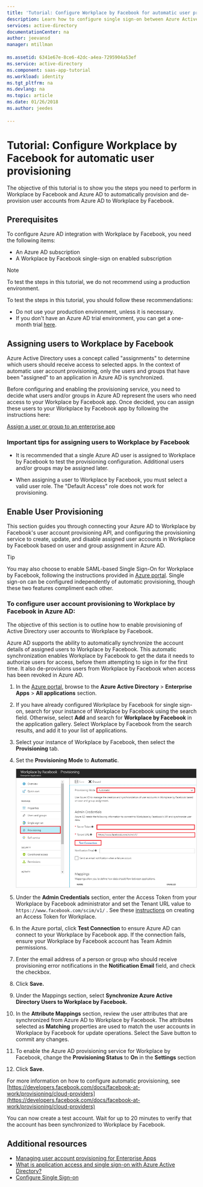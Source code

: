 ```yaml
---
title: 'Tutorial: Configure Workplace by Facebook for automatic user provisioning with Azure Active Directory | Microsoft Docs'
description: Learn how to configure single sign-on between Azure Active Directory and Workplace by Facebook.
services: active-directory
documentationCenter: na
author: jeevansd
manager: mtillman

ms.assetid: 6341e67e-8ce6-42dc-a4ea-7295904a53ef
ms.service: active-directory
ms.component: saas-app-tutorial
ms.workload: identity
ms.tgt_pltfrm: na
ms.devlang: na
ms.topic: article
ms.date: 01/26/2018
ms.author: jeedes

---
```

# Tutorial: Configure Workplace by Facebook for automatic user provisioning

The objective of this tutorial is to show you the steps you need to perform in Workplace by Facebook and Azure AD to automatically provision and de-provision user accounts from Azure AD to Workplace by Facebook.

## Prerequisites

To configure Azure AD integration with Workplace by Facebook, you need the following items:

- An Azure AD subscription
- A Workplace by Facebook single-sign on enabled subscription

> [!NOTE]
> To test the steps in this tutorial, we do not recommend using a production environment.

To test the steps in this tutorial, you should follow these recommendations:

- Do not use your production environment, unless it is necessary.
- If you don't have an Azure AD trial environment, you can get a one-month trial [here](https://azure.microsoft.com/pricing/free-trial/).

## Assigning users to Workplace by Facebook

Azure Active Directory uses a concept called "assignments" to determine which users should receive access to selected apps. In the context of automatic user account provisioning, only the users and groups that have been "assigned" to an application in Azure AD is synchronized.

Before configuring and enabling the provisioning service, you need to decide what users and/or groups in Azure AD represent the users who need access to your Workplace by Facebook app. Once decided, you can assign these users to your Workplace by Facebook app by following the instructions here:

[Assign a user or group to an enterprise app](https://docs.microsoft.com/azure/active-directory/active-directory-coreapps-assign-user-azure-portal)

### Important tips for assigning users to Workplace by Facebook

*   It is recommended that a single Azure AD user is assigned to Workplace by Facebook to test the provisioning configuration. Additional users and/or groups may be assigned later.

*   When assigning a user to Workplace by Facebook, you must select a valid user role. The "Default Access" role does not work for provisioning.

## Enable User Provisioning

This section guides you through connecting your Azure AD to Workplace by Facebook's user account provisioning API, and configuring the provisioning service to create, update, and disable assigned user accounts in Workplace by Facebook based on user and group assignment in Azure AD.

>[!Tip]
>You may also choose to enable SAML-based Single Sign-On for Workplace by Facebook, following the instructions provided in [Azure portal](https://portal.azure.com). Single sign-on can be configured independently of automatic provisioning, though these two features compliment each other.

### To configure user account provisioning to Workplace by Facebook in Azure AD:

The objective of this section is to outline how to enable provisioning of Active Directory user accounts to Workplace by Facebook.

Azure AD supports the ability to automatically synchronize the account details of assigned users to Workplace by Facebook. This automatic synchronization enables Workplace by Facebook to get the data it needs to authorize users for access, before them attempting to sign in for the first time. It also de-provisions users from Workplace by Facebook when access has been revoked in Azure AD.

1. In the [Azure portal](https://portal.azure.com), browse to the **Azure Active Directory** > **Enterprise Apps** > **All applications** section.

2. If you have already configured Workplace by Facebook for single sign-on, search for your instance of Workplace by Facebook using the search field. Otherwise, select **Add** and search for **Workplace by Facebook** in the application gallery. Select Workplace by Facebook from the search results, and add it to your list of applications.

3. Select your instance of Workplace by Facebook, then select the **Provisioning** tab.

4. Set the **Provisioning Mode** to **Automatic**. 

    ![provisioning](./media/workplacebyfacebook-provisioning-tutorial/provisioning.png)

5. Under the **Admin Credentials** section, enter the Access Token from your Workplace by Facebook administrator and set the Tenant URL value to `https://www.facebook.com/scim/v1/` . See these [instructions](https://developers.facebook.com/docs/workplace/integrations/custom-integrations/apps) on creating an Access Token for Workplace. 

6. In the Azure portal, click **Test Connection** to ensure Azure AD can connect to your Workplace by Facebook app. If the connection fails, ensure your Workplace by Facebook account has Team Admin permissions.

7. Enter the email address of a person or group who should receive provisioning error notifications in the **Notification Email** field, and check the checkbox.

8. Click **Save.**

9. Under the Mappings section, select **Synchronize Azure Active Directory Users to Workplace by Facebook.**

10. In the **Attribute Mappings** section, review the user attributes that are synchronized from Azure AD to Workplace by Facebook. The attributes selected as **Matching** properties are used to match the user accounts in Workplace by Facebook for update operations. Select the Save button to commit any changes.

11. To enable the Azure AD provisioning service for Workplace by Facebook, change the **Provisioning Status** to **On** in the **Settings** section

12. Click **Save.**

For more information on how to configure automatic provisioning, see [https://developers.facebook.com/docs/facebook-at-work/provisioning/cloud-providers](https://developers.facebook.com/docs/facebook-at-work/provisioning/cloud-providers)

You can now create a test account. Wait for up to 20 minutes to verify that the account has been synchronized to Workplace by Facebook.

## Additional resources

* [Managing user account provisioning for Enterprise Apps](tutorial-list.md)
* [What is application access and single sign-on with Azure Active Directory?](../manage-apps/what-is-single-sign-on.md)
* [Configure Single Sign-on](workplacebyfacebook-tutorial.md)
